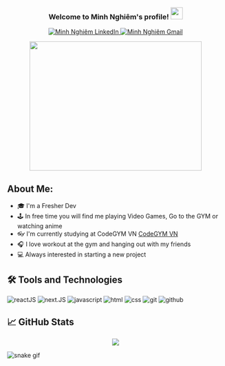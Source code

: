 <h3 align="center">
  Welcome to Minh Nghiêm's profile!
  <img src="https://media.giphy.com/media/hvRJCLFzcasrR4ia7z/giphy.gif" width="28">
</h3>
<p align="center">

<a href="https://www.linkedin.com/in/m8nnh">
  <img alt="Minh Nghiêm LinkedIn" src="https://img.shields.io/badge/-LinkedIn-0A66C2?style=flat-square&logo=Linkedin&logoColor=white" />
</a>
<a href="mailto:quangminh7215@gmail.com">
  <img alt="Minh Nghiêm Gmail" src="https://img.shields.io/badge/-Gmail-EA4335?style=flat-square&logo=Gmail&logoColor=white" />
</a>
</p>

<p align="center">
 <img src = "./giphy.gif" width = "400" height = "300" align = "center">


</p>


## About Me:

- 🎓 I'm a Fresher Dev
- 🕹 In free time you will find me playing Video Games, Go to the GYM or watching anime
- 👓 I'm currently studying at CodeGYM VN [CodeGYM VN](https://codegym.vn/)
- 🎧 I love workout at the gym and hanging out with my friends
- 💻 Always interested in starting a new project


## 🛠️ Tools and Technologies

![reactJS](https://img.shields.io/badge/reactJS-61DAFB.svg?&style=for-the-badge&logo=react&logoColor=white)
![next.JS](https://img.shields.io/badge/next.js-000000.svg?&style=for-the-badge&logo=next.js&logoColor=white)
![javascript](https://img.shields.io/badge/javascript-F7DF1E.svg?&style=for-the-badge&logo=javascript&logoColor=white)
![html](https://img.shields.io/badge/html%20-%23E34F26.svg?&style=for-the-badge&logo=html5&logoColor=white)
![css](https://img.shields.io/badge/css%20-%231572B6.svg?&style=for-the-badge&logo=css3&logoColor=white) 
![git](https://img.shields.io/badge/git%20-%23F05033.svg?&style=for-the-badge&logo=git&logoColor=white) 
![github](https://img.shields.io/badge/-github-2D9EA2?&style=for-the-badge&logo=github&logoColor=white) 


## &#x1f4c8; GitHub Stats

<p align = "center">
  <img src = "https://github-readme-stats.vercel.app/api?username=m8nh&show_icons=true&theme=dark&line_height=40">
</p>


![snake gif](https://github.com/m8nh/m8nh/blob/output/github-contribution-grid-snake.gif)




